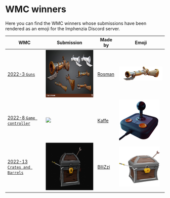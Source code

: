 # WMC winners


Here you can find the WMC winners whose submissions have been rendered as an emoji for the Imphenzia Discord server.

| WMC | Submission | Made by | Emoji |
|---|---|---|---|
| [2022-3 `Guns`](./../2022/3/) | <img src="./../2022/3/./Rosman/gun.png" height="150" /> | [Rosman](./../2022/3/Rosman/) | <img src="./2022-3_rosman_rifle.png" /> |
| [2022-8 `Game controller`](./../2022/8/) | <img src="./../2022/8/./Kaffe/TAC-2ControllerSubmission2048.png" height="150" /> | [Kaffe](./../2022/8/Kaffe/) | <img src="./2022-8_kaffe_joystick.png" /> |
| [2022-13 `Crates and Barrels`](./../2022/13/) | <img src="./../2022/13/./BlliZzi/Chest_Challenge.png" height="150" /> | [BlliZzi](./../2022/13/BlliZzi/) | <img src="./2022-13_bllizzi_chest.png" /> |
